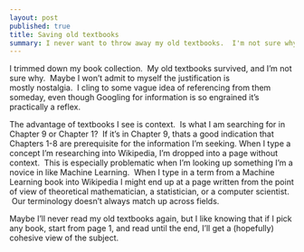 ```yaml
---
layout: post
published: true
title: Saving old textbooks
summary: I never want to throw away my old textbooks.  I'm not sure why.
---
```


I trimmed down my book collection.  My old textbooks survived, and I’m not sure why.  Maybe I won’t admit to myself the justification is mostly nostalgia.  I cling to some vague idea of referencing from them someday, even though Googling for information is so engrained it’s practically a reflex.

The advantage of textbooks I see is context.  Is what I am searching for in Chapter 9 or Chapter 1?  If it’s in Chapter 9, thats a good indication that Chapters 1-8 are prerequisite for the information I’m seeking.
When I type a concept I’m researching into Wikipedia, I’m dropped into a page without context.  This is especially problematic when I’m looking up something I’m a novice in like Machine Learning.  When I type in a term from a Machine Learning book into Wikipedia I might end up at a page written from the point of view of theoretical mathematician, a statistician, or a computer scientist.  Our terminology doesn’t always match up across fields.

Maybe I’ll never read my old textbooks again, but I like knowing that if I pick any book, start from page 1, and read until the end, I’ll get a (hopefully) cohesive view of the subject.
